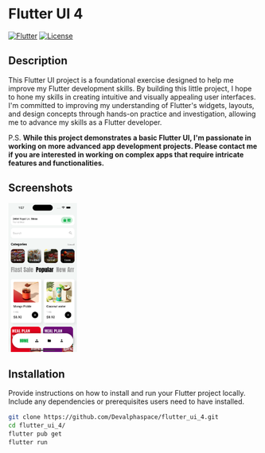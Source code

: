 # Flutter UI 4

[![Flutter](https://img.shields.io/badge/Flutter-2.10-blue.svg)](https://flutter.dev/)
[![License](https://img.shields.io/badge/License-MIT-yellow.svg)](https://opensource.org/licenses/MIT)

## Description

This Flutter UI project is a foundational exercise designed to help me improve my Flutter development skills. By building this little project, I hope to hone my skills in creating intuitive and visually appealing user interfaces. I'm committed to improving my understanding of Flutter's widgets, layouts, and design concepts through hands-on practice and investigation, allowing me to advance my skills as a Flutter developer.

P.S. **While this project demonstrates a basic Flutter UI, I'm passionate in working on more advanced app development projects. Please contact me if you are interested in working on complex apps that require intricate features and functionalities.**
 

## Screenshots

<img src="assets/simulator_screenshot_5A1BA357-DC46-40A2-BB17-4B3C64E92A2A.png" alt="App Screenshot" height="300">


## Installation

Provide instructions on how to install and run your Flutter project locally. Include any dependencies or prerequisites users need to have installed.

```bash
git clone https://github.com/Devalphaspace/flutter_ui_4.git
cd flutter_ui_4/
flutter pub get
flutter run
```
